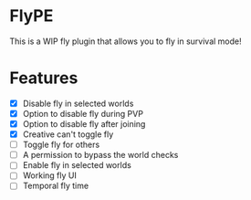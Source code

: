 # FlyPE
This is a WIP fly plugin that allows you to fly in survival mode!

# Features
- [x] Disable fly in selected worlds
- [x] Option to disable fly during PVP
- [x] Option to disable fly after joining
- [x] Creative can't toggle fly
- [ ] Toggle fly for others
- [ ] A permission to bypass the world checks
- [ ] Enable fly in selected worlds
- [ ] Working fly UI
- [ ] Temporal fly time
